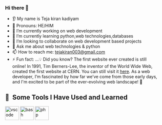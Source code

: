 ### Hi there 👋
* 👂 My name is Teja kiran kadiyam
* 👩 Pronouns: HE/HIM
* 🔭 I’m currently working on web development
* 🌱 I’m currently learning  python,web technologies,databases
* 🤝 I’m looking to collaborate on web development based projects
* 💬 Ask me about web technologies & python
* 📫 How to reach me: tejakiran003@gmail.com
* ⚡ Fun fact: ...💡 Did you know?  The first website ever created is still online! In 1991, Tim Berners-Lee, the inventor of the World Wide Web, created the first website at CERN. You can still visit it [here](http://info.cern.ch/hypertext/WWW/TheProject.html).
As a web developer, I’m fascinated by how far we’ve come from those early days, and I'm excited to be part of the ever-evolving web landscape! 🚀
<h2> 🚀 &nbsp;Some Tools I Have Used and Learned</h2>
<p align="left">
<img src="https://cdn.jsdelivr.net/gh/devicons/devicon/icons/vscode/vscode-original.svg" alt="vscode" width="45" height="45"/>
<img src="https://cdn.jsdelivr.net/gh/devicons/devicon/icons/bash/bash-original.svg" alt="bash" width="45" height="45"/>
<img src="https://cdn.jsdelivr.net/gh/devicons/devicon/icons/php/php-original.svg" alt="php" width="45" height="45"/>
</p>
